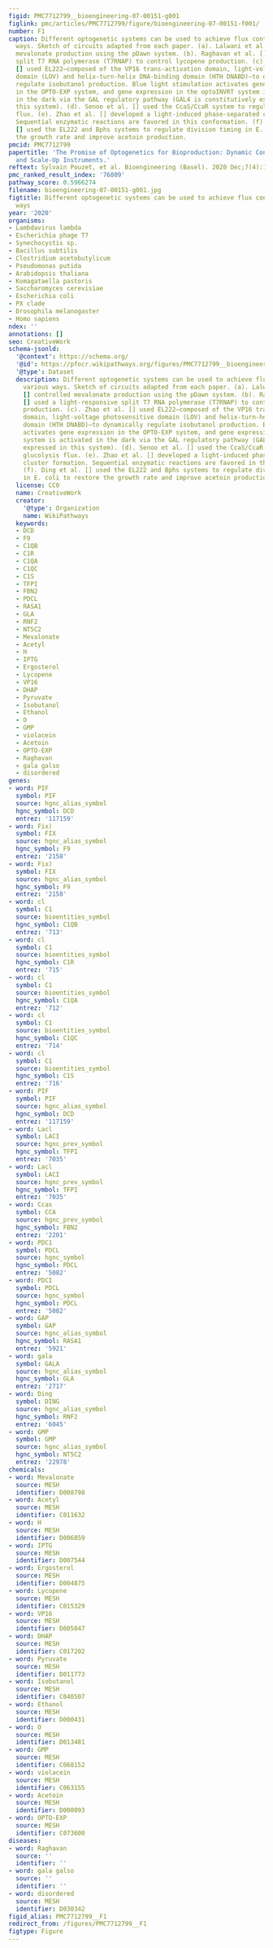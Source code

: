 ```yaml
---
figid: PMC7712799__bioengineering-07-00151-g001
figlink: pmc/articles/PMC7712799/figure/bioengineering-07-00151-f001/
number: F1
caption: Different optogenetic systems can be used to achieve flux control in various
  ways. Sketch of circuits adapted from each paper. (a). Lalwani et al. [] controlled
  mevalonate production using the pDawn system. (b). Raghavan et al. [] used a light-responsive
  split T7 RNA polymerase (T7RNAP) to control lycopene production. (c). Zhao et al.
  [] used EL222—composed of the VP16 trans-activation domain, light-voltage photosensitive
  domain (LOV) and helix-turn-helix DNA-binding domain (HTH DNABD)—to dynamically
  regulate isobutanol production. Blue light stimulation activates gene expression
  in the OPTO-EXP system, and gene expression in the optoINVRT system is activated
  in the dark via the GAL regulatory pathway (GAL4 is constitutively expressed in
  this system). (d). Senoo et al. [] used the CcaS/CcaR system to regulate glucolysis
  flux. (e). Zhao et al. [] developed a light-induced phase-separated cluster formation.
  Sequential enzymatic reactions are favored in this conformation. (f). Ding et al.
  [] used the EL222 and Bphs systems to regulate division timing in E. coli to restore
  the growth rate and improve acetoin production.
pmcid: PMC7712799
papertitle: 'The Promise of Optogenetics for Bioproduction: Dynamic Control Strategies
  and Scale-Up Instruments.'
reftext: Sylvain Pouzet, et al. Bioengineering (Basel). 2020 Dec;7(4):151.
pmc_ranked_result_index: '76809'
pathway_score: 0.5966274
filename: bioengineering-07-00151-g001.jpg
figtitle: Different optogenetic systems can be used to achieve flux control in various
  ways
year: '2020'
organisms:
- Lambdavirus lambda
- Escherichia phage T7
- Synechocystis sp.
- Bacillus subtilis
- Clostridium acetobutylicum
- Pseudomonas putida
- Arabidopsis thaliana
- Komagataella pastoris
- Saccharomyces cerevisiae
- Escherichia coli
- PX clade
- Drosophila melanogaster
- Homo sapiens
ndex: ''
annotations: []
seo: CreativeWork
schema-jsonld:
  '@context': https://schema.org/
  '@id': https://pfocr.wikipathways.org/figures/PMC7712799__bioengineering-07-00151-g001.html
  '@type': Dataset
  description: Different optogenetic systems can be used to achieve flux control in
    various ways. Sketch of circuits adapted from each paper. (a). Lalwani et al.
    [] controlled mevalonate production using the pDawn system. (b). Raghavan et al.
    [] used a light-responsive split T7 RNA polymerase (T7RNAP) to control lycopene
    production. (c). Zhao et al. [] used EL222—composed of the VP16 trans-activation
    domain, light-voltage photosensitive domain (LOV) and helix-turn-helix DNA-binding
    domain (HTH DNABD)—to dynamically regulate isobutanol production. Blue light stimulation
    activates gene expression in the OPTO-EXP system, and gene expression in the optoINVRT
    system is activated in the dark via the GAL regulatory pathway (GAL4 is constitutively
    expressed in this system). (d). Senoo et al. [] used the CcaS/CcaR system to regulate
    glucolysis flux. (e). Zhao et al. [] developed a light-induced phase-separated
    cluster formation. Sequential enzymatic reactions are favored in this conformation.
    (f). Ding et al. [] used the EL222 and Bphs systems to regulate division timing
    in E. coli to restore the growth rate and improve acetoin production.
  license: CC0
  name: CreativeWork
  creator:
    '@type': Organization
    name: WikiPathways
  keywords:
  - DCD
  - F9
  - C1QB
  - C1R
  - C1QA
  - C1QC
  - C1S
  - TFPI
  - FBN2
  - PDCL
  - RASA1
  - GLA
  - RNF2
  - NT5C2
  - Mevalonate
  - Acetyl
  - H
  - IPTG
  - Ergosterol
  - Lycopene
  - VP16
  - DHAP
  - Pyruvate
  - Isobutanol
  - Ethanol
  - O
  - GMP
  - violacein
  - Acetoin
  - OPTO-EXP
  - Raghavan
  - gala galso
  - disordered
genes:
- word: PIF
  symbol: PIF
  source: hgnc_alias_symbol
  hgnc_symbol: DCD
  entrez: '117159'
- word: Fix)
  symbol: FIX
  source: hgnc_alias_symbol
  hgnc_symbol: F9
  entrez: '2158'
- word: Fix)
  symbol: FIX
  source: hgnc_alias_symbol
  hgnc_symbol: F9
  entrez: '2158'
- word: cl
  symbol: C1
  source: bioentities_symbol
  hgnc_symbol: C1QB
  entrez: '713'
- word: cl
  symbol: C1
  source: bioentities_symbol
  hgnc_symbol: C1R
  entrez: '715'
- word: cl
  symbol: C1
  source: bioentities_symbol
  hgnc_symbol: C1QA
  entrez: '712'
- word: cl
  symbol: C1
  source: bioentities_symbol
  hgnc_symbol: C1QC
  entrez: '714'
- word: cl
  symbol: C1
  source: bioentities_symbol
  hgnc_symbol: C1S
  entrez: '716'
- word: PIF
  symbol: PIF
  source: hgnc_alias_symbol
  hgnc_symbol: DCD
  entrez: '117159'
- word: Lacl
  symbol: LACI
  source: hgnc_prev_symbol
  hgnc_symbol: TFPI
  entrez: '7035'
- word: Lacl
  symbol: LACI
  source: hgnc_prev_symbol
  hgnc_symbol: TFPI
  entrez: '7035'
- word: Ccas
  symbol: CCA
  source: hgnc_prev_symbol
  hgnc_symbol: FBN2
  entrez: '2201'
- word: PDC1
  symbol: PDCL
  source: hgnc_symbol
  hgnc_symbol: PDCL
  entrez: '5082'
- word: PDCI
  symbol: PDCL
  source: hgnc_symbol
  hgnc_symbol: PDCL
  entrez: '5082'
- word: GAP
  symbol: GAP
  source: hgnc_alias_symbol
  hgnc_symbol: RASA1
  entrez: '5921'
- word: gala
  symbol: GALA
  source: hgnc_alias_symbol
  hgnc_symbol: GLA
  entrez: '2717'
- word: Ding
  symbol: DING
  source: hgnc_alias_symbol
  hgnc_symbol: RNF2
  entrez: '6045'
- word: GMP
  symbol: GMP
  source: hgnc_alias_symbol
  hgnc_symbol: NT5C2
  entrez: '22978'
chemicals:
- word: Mevalonate
  source: MESH
  identifier: D008798
- word: Acetyl
  source: MESH
  identifier: C011632
- word: H
  source: MESH
  identifier: D006859
- word: IPTG
  source: MESH
  identifier: D007544
- word: Ergosterol
  source: MESH
  identifier: D004875
- word: Lycopene
  source: MESH
  identifier: C015329
- word: VP16
  source: MESH
  identifier: D005047
- word: DHAP
  source: MESH
  identifier: C017202
- word: Pyruvate
  source: MESH
  identifier: D011773
- word: Isobutanol
  source: MESH
  identifier: C040507
- word: Ethanol
  source: MESH
  identifier: D000431
- word: O
  source: MESH
  identifier: D013481
- word: GMP
  source: MESH
  identifier: C068152
- word: violacein
  source: MESH
  identifier: C063155
- word: Acetoin
  source: MESH
  identifier: D000093
- word: OPTO-EXP
  source: MESH
  identifier: C073600
diseases:
- word: Raghavan
  source: ''
  identifier: ''
- word: gala galso
  source: ''
  identifier: ''
- word: disordered
  source: MESH
  identifier: D030342
figid_alias: PMC7712799__F1
redirect_from: /figures/PMC7712799__F1
figtype: Figure
---
```

